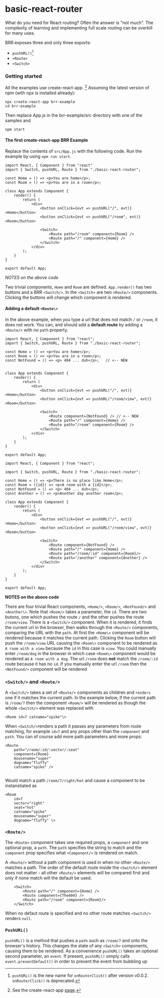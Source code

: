 # basic-react-router

What do you need for React routing? Often the answer is "not much".  The complexity of learning and implementing full scale routing can be overkill for many uses.
 
BRR exposes three and only three exports:

* `pushURL()`[^1]
* `<Route>`
* `<Switch>`


### Getting started
All the examples use create-react-app. [^2] Assuming the latest version of npm (with npx is installed already):

```
npx create-react-app brr-example
cd brr-example
```
Then replace App.js in the brr-example/src directory with one of the samples and 
``` 
npm start
```

#### The first create-react-app BRR Example
Replace the contents of `src/App.js` with the following code. Run the example by using `npm run start`.

```
import React, { Component } from "react"
import { Switch, pushURL, Route } from "./basic-react-router";

const Home = () => <p>You are home</p>;
const Room = () => <p>You are in a room</p>;

class App extends Component {
    render() {
        return (
            <div>
                <button onClick={evt => pushURL("/", evt)} >Home</button>
                <button onClick={evt => pushURL("/room", evt)} >Room</button>

                <Switch>
                    <Route path="/room" component={Room} />
                    <Route path="/" component={Home} />
                </Switch>
            </div>
        );
    }
}

export default App;
```
*NOTES on the above code*

Two trivial components, `Home` and `Room` are defined. `App.render()` has two buttons and a BRR `<Switch/>`. In the `<Switch>` are two `<Route/>` components. Clicking the buttons will change which component is rendered.

#### Adding a default `<Route\>` 

In the above example, when you type a url that does not match `/` or `/room`, it does not work. You can, and should add a **default route**  by adding a `<Route/>` with *no* `path` property.

```
import React, { Component } from "react";
import { Switch, pushURL, Route } from "./basic-react-router";

const Home = () => <p>You are home</p>;
const Room = () => <p>You are in a room</p>;
const NotFound = () => <p> 404 ... duh</p>;   // <-- NEW


class App extends Component {
    render() {
        return (
            <div>
                <button onClick={evt => pushURL("/", evt)} >Home</button>
                <button onClick={evt => pushURL("/room/view", evt)} >Room</button>

                <Switch>
                    <Route component={NotFound} /> // <-- NEW
                    <Route path="/" component={Home} />
                    <Route path="/room" component={Room} />
                </Switch>
            </div>
        );
    }
}

export default App;
```

```
import React, { Component } from "react";

import { Switch, pushURL, Route } from "./basic-react-router";

const Home = () => <p>There is no place like Home</p>;
const Room = ({id}) => <p>A room with a {id}</p>;
const NotFound = () => <p> 404 ... duh</p>;
const Another = () => <p>Another day another room</p>;

class App extends Component {
    render() {
        return (
            <div>
                <button onClick={evt => pushURL("/", evt)} >Home</button>
                <button onClick={evt => pushURL("/room/view", evt)} >Room</button>

                <Switch>
                    <Route component={NotFound} />
                    <Route path="/" component={Home} />
                    <Route path="/room/:id" component={Room}/>
                    <Route path="/another" component={Another} />
                </Switch>
            </div>
        );
    }
}

export default App;
```
**NOTES on the above code**

There are four trivial React components, `<Home/>`, `<Room/>`, `<NotFound/>` and `<Another\>`. Note that `<Room/>` takes a parameter, the `id`. There are two butons, one which pushes the route `/` and the other pushes the route `/room/view`. There is a `<Switch/>` component. When it is rendered, it finds the current url in the browser, then walks through the `<Route/>` components, comparing the URL with the `path`. At first the `<Home\>` component will be rendered because it matches the current path. Clicking the `Room` button will push the `/room/view` URL causing the `<Room\>` component to be rendered as `A room with a view` because the `id` in this case is `view`. You could manually enter `/room/dog` in the browser in which case `<Room\>` component would be rendered as `A room with a dog`. The url `/room` does **not** match the `/room/:id` route because it has no `id`. If you manually enter the url `/room` then the `<NotFound/>` component will be rendered

### `<Switch/>` and `<Route/>`

A `<Switch/>` takes a set of `<Route/>` components as children and `renders` one if it matches the current path. In the example below, if the current path is `/room/7` then the component `<Room/>` will be rendered as though the whole `<Switch/>` element was replaced with 

```
<Room id=7 catname="spike"\>
```

When `<Switch/>`renders a path it passes any parameters from route matching, for example `id=7` and any props other than the `component` and `path`. You can of course add more path parameters and more props: 

```
<Route 
	path="/room/:id/:sector/:seat" 
	component={Room} 
	mousename="super"
	dogname="fluffy" 
	catname="spike" />
	
```

Would match a path `/room/7/right/hot`
and cause a component to be instanstiated as 


```
<Room 
	id=7
	sector="right"
	seat="hot"
	catname="spike"
	mousename="super"
	dogname="fluffy" \>
```

### `<Route/>`

The `<Route>` component takes one required props, a `component` and one optional prop, a `path`. The `path` specifies the string to match and the `component` prop specifies what `<Component/>` is rendered on match. 

A `<Route/>` without a path component is used in when no other `<Route/>` matches a path. The order of the default route inside the `<Switch/>` element does not matter - all other `<Route/>` elements will be compared first and only if none match will the default be used. 



```
	<Switch>
		<Route path="/" component={Home} />
		<Route component={The404} />
		<Route path="/room" component={Room}/>
	</Switch>
```

When no defaut route is specified and no other route matches `<Switch/>` renders `null`.

### `PushURL()`

`pushURL()` is a method that pushes a `path` such as `/room/7` and onto the browser's history. This changes the state of any `<Switch>` components, causing them to be rendered. As a convenience `pushURL()` takes an optional second parameter, an `event`. If present, `pushURL()` simply calls `event.preventDefault()` in order to prevent the event from bubbling up







[^1]: `pushURL()` is the new name for `onRouterClick()` after version v0.0.2. `onRouterClick()` is deprecated.

[^2]: See the create-react-app [page](https://github.com/facebook/create-react-app).

